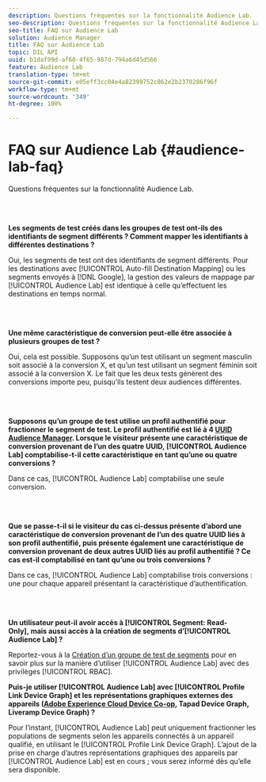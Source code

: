 ```yaml
---
description: Questions fréquentes sur la fonctionnalité Audience Lab.
seo-description: Questions fréquentes sur la fonctionnalité Audience Lab.
seo-title: FAQ sur Audience Lab
solution: Audience Manager
title: FAQ sur Audience Lab
topic: DIL API
uuid: b1daf99d-af60-4f65-987d-794a6d45d566
feature: Audience Lab
translation-type: tm+mt
source-git-commit: e05eff3cc04e4a82399752c862e2b2370286f96f
workflow-type: tm+mt
source-wordcount: '349'
ht-degree: 100%

---
```



# FAQ sur Audience Lab {#audience-lab-faq}

Questions fréquentes sur la fonctionnalité Audience Lab.

<!-- 

audience-lab-faq.xml

 -->

<br> 

**Les segments de test créés dans les groupes de test ont-ils des identifiants de segment différents ? Comment mapper les identifiants à différentes destinations ?**

Oui, les segments de test ont des identifiants de segment différents. Pour les destinations avec [!UICONTROL Auto-fill Destination Mapping] ou les segments envoyés à [!DNL Google], la gestion des valeurs de mappage par [!UICONTROL Audience Lab] est identique à celle qu’effectuent les destinations en temps normal.

<br> 

**Une même caractéristique de conversion peut-elle être associée à plusieurs groupes de test ?**

Oui, cela est possible. Supposons qu’un test utilisant un segment masculin soit associé à la conversion X, et qu’un test utilisant un segment féminin soit associé à la conversion X. Le fait que les deux tests génèrent des conversions importe peu, puisqu’ils testent deux audiences différentes.

<br> 

**Supposons qu’un groupe de test utilise un profil authentifié pour fractionner le segment de test. Le profil authentifié est lié à 4 [UUID Audience Manager](../reference/ids-in-aam.md). Lorsque le visiteur présente une caractéristique de conversion provenant de l’un des quatre UUID, [!UICONTROL Audience Lab] comptabilise-t-il cette caractéristique en tant qu’une ou quatre conversions ?**

Dans ce cas, [!UICONTROL Audience Lab] comptabilise une seule conversion.

<br> 

**Que se passe-t-il si le visiteur du cas ci-dessus présente d’abord une caractéristique de conversion provenant de l’un des quatre UUID liés à son profil authentifié, puis présente également une caractéristique de conversion provenant de deux autres UUID liés au profil authentifié ? Ce cas est-il comptabilisé en tant qu’une ou trois conversions ?**

Dans ce cas, [!UICONTROL Audience Lab] comptabilise trois conversions : une pour chaque appareil présentant la caractéristique d’authentification.

<br> 

**Un utilisateur peut-il avoir accès à [!UICONTROL Segment: Read-Only], mais aussi accès à la création de segments d’[!UICONTROL Audience Lab] ?**

Reportez-vous à la [Création d’un groupe de test de segments](../features/audience-lab/audience-lab-manage-test-groups.md#create-test-groups) pour en savoir plus sur la manière d’utiliser [!UICONTROL Audience Lab] avec des privilèges [!UICONTROL RBAC].

**Puis-je utiliser [!UICONTROL Audience Lab] avec [!UICONTROL Profile Link Device Graph] et les représentations graphiques externes des appareils ([Adobe Experience Cloud Device Co-op](https://docs.adobe.com/content/help/fr-FR/device-co-op/using/home.html), Tapad Device Graph, Liveramp Device Graph) ?**

Pour l’instant, [!UICONTROL Audience Lab] peut uniquement fractionner les populations de segments selon les appareils connectés à un appareil qualifié, en utilisant le [!UICONTROL Profile Link Device Graph]. L’ajout de la prise en charge d’autres représentations graphiques des appareils par [!UICONTROL Audience Lab] est en cours ; vous serez informé dès qu’elle sera disponible.
